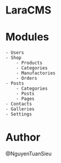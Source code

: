 # LaraCMS

# Modules
    - Users
    - Shop
        - Products
        - Categories
        - Manufactories
        - Orders
    - Posts
        - Categories
        - Posts
        - Pages
    - Contacts
    - Galleries
    - Settings

# Author
@NguyenTuanSieu